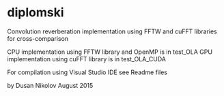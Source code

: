 # diplomski
Convolution reverberation implementation using FFTW and cuFFT libraries for cross-comparison

CPU implementation using FFTW library and OpenMP is in test_OLA
GPU implementation using cuFFT library is in test_OLA_CUDA

For compilation using Visual Studio IDE see Readme files

by Dusan Nikolov
August 2015